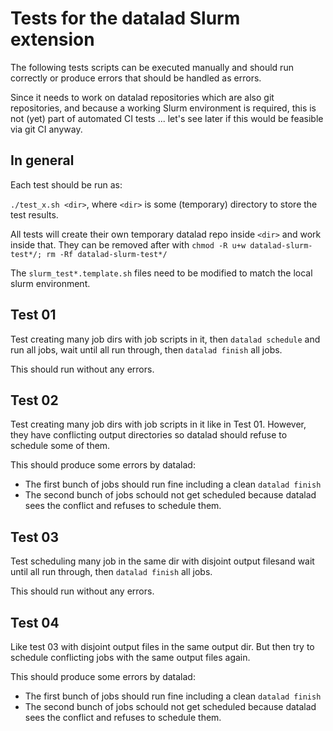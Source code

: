 # Tests for the datalad Slurm extension

The following tests scripts can be executed manually and should run correctly or produce errors that should be handled as errors.

Since it needs to work on datalad repositories which are also git repositories, and because a working Slurm environment is required, this is not (yet) part of automated CI tests ... let's see later if this would be feasible via git CI anyway.



## In general

Each test should be run as:

`./test_x.sh <dir>`, where `<dir>` is some (temporary) directory to store the test results.

All tests will create their own temporary datalad repo inside `<dir>` and work inside that. They can be removed after with `chmod -R u+w datalad-slurm-test*/; rm -Rf datalad-slurm-test*/`

The `slurm_test*.template.sh` files need to be modified to match the local slurm environment.

## Test 01

Test creating many job dirs with job scripts in it, then `datalad schedule` and run all jobs, wait until all run through, then `datalad finish` all jobs.

This should run without any errors.

## Test 02

Test creating many job dirs with job scripts in it like in Test 01. However, they have conflicting output directories so datalad should refuse to schedule some of them.

This should produce some errors by datalad:
* The first bunch of jobs should run fine including a clean `datalad finish`
* The second bunch of jobs schould not get scheduled because datalad sees the conflict and refuses to schedule them.

## Test 03

Test scheduling many job in the same dir with disjoint output filesand wait until all run through, then `datalad finish` all jobs.

This should run without any errors.

## Test 04

Like test 03 with disjoint output files in the same output dir. But then try to schedule conflicting jobs with the same output files again.

This should produce some errors by datalad:
* The first bunch of jobs should run fine including a clean `datalad finish`
* The second bunch of jobs schould not get scheduled because datalad sees the conflict and refuses to schedule them.
